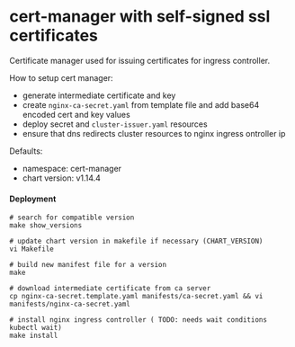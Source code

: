# cert-manager with self-signed ssl certificates

Certificate manager used for issuing certificates for ingress controller.

How to setup cert manager:
- generate intermediate certificate and key
- create `nginx-ca-secret.yaml` from template file and add base64 encoded cert and key values
- deploy secret and `cluster-issuer.yaml` resources
- ensure that dns redirects cluster resources to nginx ingress ontroller ip

Defaults:
- namespace: cert-manager
- chart version: v1.14.4

#### Deployment
```
# search for compatible version
make show_versions

# update chart version in makefile if necessary (CHART_VERSION)
vi Makefile

# build new manifest file for a version
make

# download intermediate certificate from ca server
cp nginx-ca-secret.template.yaml manifests/ca-secret.yaml && vi manifests/nginx-ca-secret.yaml

# install nginx ingress controller ( TODO: needs wait conditions kubectl wait)
make install
```
